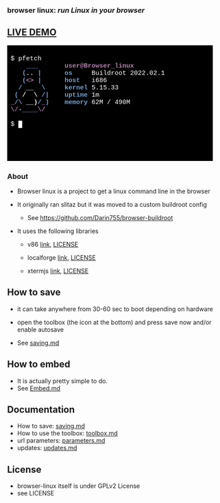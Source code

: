 ### **browser linux:** _run Linux in your browser_

## [LIVE DEMO](https://darin755.github.io/browser-linux/)

<img src="screenshot.png">

### About

 - Browser linux is a project to get a linux command line in the browser

 - It originally ran slitaz but it was moved to a custom buildroot config

   - See https://github.com/Darin755/browser-buildroot

 - It uses the following libraries

   - v86 [link](https://github.com/copy/v86), [LICENSE](https://github.com/Darin755/browser-linux/raw/master/lib/v86/LICENSE)

   - localforge [link](https://github.com/localForage/localForage), [LICENSE](https://github.com/Darin755/browser-linux/raw/master/lib/localForage/LICENSE)

   - xtermjs [link](https://github.com/xtermjs/xterm.js), [LICENSE](https://github.com/Darin755/browser-linux/raw/master/lib/xtermjs/LICENSE)

## How to save

 - it can take anywhere from 30-60 sec to boot depending on hardware

 - open the toolbox (the icon at the bottom) and press save now and/or enable autosave
 - See [saving.md](docs/saving.md)

## How to embed

 - It is actually pretty simple to do.
 - See [Embed.md](docs/embed.md)
 
## Documentation
 - How to save: [saving.md](docs.saving.md)
 - How to use the toolbox: [toolbox.md](docs/toolbox.md)
 - url parameters: [parameters.md](docs/parameters.md)
 - updates: [updates.md](docs/updates.md)

## License

 - browser-linux itself is under GPLv2 License
 - see LICENSE
